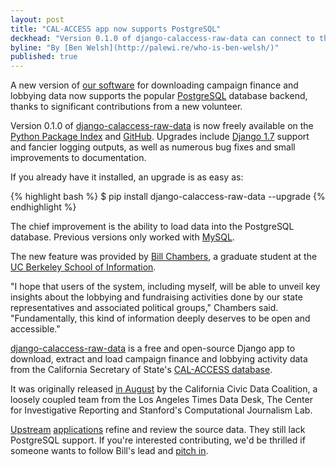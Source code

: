 ```yaml
---
layout: post
title: "CAL-ACCESS app now supports PostgreSQL"
deckhead: "Version 0.1.0 of django-calaccess-raw-data can connect to the popular database backend"
byline: "By [Ben Welsh](http://palewi.re/who-is-ben-welsh/)"
published: true
---
```


A new version of [our software](http://django-calaccess-raw-data.californiacivicdata.org/en/latest/) for downloading campaign finance and lobbying data now supports the popular [PostgreSQL](http://en.wikipedia.org/wiki/PostgreSQL) database backend, thanks to significant contributions from a new volunteer.

Version 0.1.0 of [django-calaccess-raw-data](http://django-calaccess-raw-data.californiacivicdata.org/en/latest/) is now freely available on the [Python Package Index](https://pypi.python.org/pypi/django-calaccess-raw-data) and [GitHub](https://github.com/california-civic-data-coalition/django-calaccess-raw-data). Upgrades include [Django 1.7](https://docs.djangoproject.com/en/1.7/releases/1.7/) support and fancier logging outputs, as well as numerous bug fixes and small improvements to documentation.

If you already have it installed, an upgrade is as easy as:

{% highlight bash %}
$ pip install django-calaccess-raw-data --upgrade
{% endhighlight %}

The chief improvement is the ability to load data into the PostgreSQL database. Previous versions only worked with [MySQL](http://en.wikipedia.org/wiki/MySQL).

The new feature was provided by [Bill Chambers](http://billchambers.me/), a graduate student at the [UC Berkeley School of Information](http://www.ischool.berkeley.edu/).

"I hope that users of the system, including myself, will be able to unveil key insights about the lobbying and fundraising activities done by our state representatives and associated political groups," Chambers said. "Fundamentally, this kind of information deeply deserves to be open and accessible."

[django-calaccess-raw-data](http://django-calaccess-raw-data.californiacivicdata.org/en/latest/) is a free and open-source Django app to download, extract and load campaign finance and lobbying activity data from the California Secretary of State's [CAL-ACCESS database](http://www.sos.ca.gov/prd/cal-access/).

It was originally released [in August](http://www.californiacivicdata.org/2014/09/24/hello-world/) by the California Civic Data Coalition, a loosely coupled team from the Los Angeles Times Data Desk, The Center for Investigative Reporting and Stanford's Computational Journalism Lab.

[Upstream](https://github.com/california-civic-data-coalition/django-calaccess-campaign-browser) [applications](https://github.com/california-civic-data-coalition/django-calaccess-lobbying-browser) refine and review the source data. They still lack PostgreSQL support. If you're interested contributing, we'd be thrilled if someone wants to follow Bill's lead and [pitch in](https://github.com/california-civic-data-coalition/django-calaccess-campaign-browser/issues/120).
